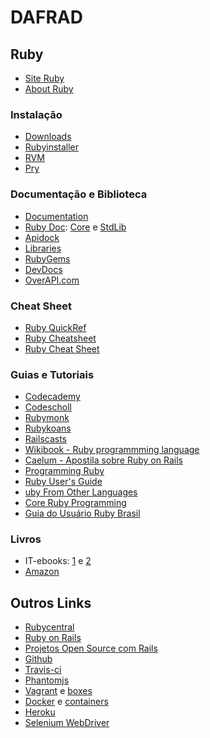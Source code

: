 # DAFRAD


## Ruby

* [Site Ruby](https://www.ruby-lang.org/en/)
* [About Ruby](https://www.ruby-lang.org/en/about/)

### Instalação

* [Downloads](https://www.ruby-lang.org/en/downloads/)
* [Rubyinstaller](http://rubyinstaller.org/)
* [RVM](https://rvm.io/rvm/install)
* [Pry](http://pryrepl.org/)

### Documentação e Biblioteca

* [Documentation](https://www.ruby-lang.org/en/documentation/)
* [Ruby Doc](http://ruby-doc.org/): [Core](http://ruby-doc.org/core-2.1.1/) e [StdLib](http://ruby-doc.org/stdlib-2.1.1/)
* [Apidock](http://apidock.com/)
* [Libraries](https://www.ruby-lang.org/en/libraries/)
* [RubyGems](http://rubygems.org/)
* [DevDocs](http://devdocs.io/ruby/)
* [OverAPI.com](http://overapi.com/ruby/)

### Cheat Sheet
* [Ruby QuickRef](http://zenspider.com/Languages/Ruby/QuickRef.html)
* [Ruby Cheatsheet](http://www.cheat-sheets.org/saved-copy/RubyCheat.pdf)
* [Ruby Cheat Sheet](http://www.testingeducation.org/conference/wtst3_pettichord9.pdf)

### Guias e Tutoriais

* [Codecademy](http://www.codecademy.com/tracks/ruby)
* [Codescholl](https://www.codeschool.com/paths/ruby)
* [Rubymonk](https://rubymonk.com/)
* [Rubykoans](http://rubykoans.com/)
* [Railscasts](http://railscasts.com/)
* [Wikibook - Ruby programmming language](http://en.wikibooks.org/wiki/Ruby_programming_language)
* [Caelum - Apostila sobre Ruby on Rails](http://www.caelum.com.br/apostila-ruby-on-rails/a-linguagem-ruby/)
* [Programming Ruby](http://docs.ruby-doc.com/docs/ProgrammingRuby/)
* [Ruby User's Guide](http://www.rubyist.net/~slagell/ruby/index.html)
* [uby From Other Languages](https://www.ruby-lang.org/en/documentation/ruby-from-other-languages/)
* [Core Ruby Programming](http://rubylearning.com/satishtalim/tutorial.html)
* [Guia do Usuário Ruby Brasil](http://ruby-br.org/tutoriais/?t=1&p=0)

### Livros
* IT-ebooks: [1](http://it-ebooks.info/tag/ruby/) e [2](http://it-ebooks-search.info/search?q=ruby)
* [Amazon](http://www.amazon.com/gp/search/ref=sr_pg_2?rh=n%3A283155%2Cn%3A5%2Cn%3A3839%2Cn%3A3952%2Cn%3A6134006011%2Ck%3Aruby)

## Outros Links

* [Rubycentral](http://rubycentral.org/)
* [Ruby on Rails](http://rubyonrails.org/)
* [Projetos Open Source com Rails](http://www.opensourcerails.com/)
* [Github](https://github.com/)
* [Travis-ci](https://travis-ci.org/)
* [Phantomjs](http://phantomjs.org/)
* [Vagrant](http://www.vagrantup.com/) e [boxes](http://www.vagrantbox.es/)
* [Docker](https://www.docker.io/) e [containers](https://index.docker.io/)
* [Heroku](https://www.heroku.com/)
* [Selenium WebDriver](http://docs.seleniumhq.org/projects/webdriver/)

